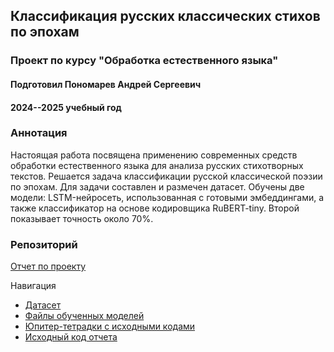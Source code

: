 ## Классификация русских классических стихов по эпохам

### Проект по курсу "Обработка естественного языка"

#### Подготовил Пономарев Андрей Сергеевич

#### 2024--2025 учебный год

### Аннотация

Настоящая работа посвящена применению современных средств обработки естественного языка для анализа русских стихотворных текстов. Решается задача классификации русской классической поэзии по эпохам. Для задачи составлен и размечен датасет. Обучены две модели: LSTM-нейросеть, использованная с готовыми эмбеддингами, а также классификатор на основе кодировщика RuBERT-tiny. Второй показывает точность около 70%.

### Репозиторий

[Отчет по проекту](report/russian_poems_classification.pdf)

Навигация
* [Датасет](data)
* [Файлы обученных моделей](models)
* [Юпитер-тетрадки с исходными кодами](sources)
* [Исходный код отчета](report)
